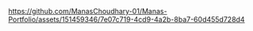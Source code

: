 https://github.com/ManasChoudhary-01/Manas-Portfolio/assets/151459346/7e07c719-4cd9-4a2b-8ba7-60d455d728d4
